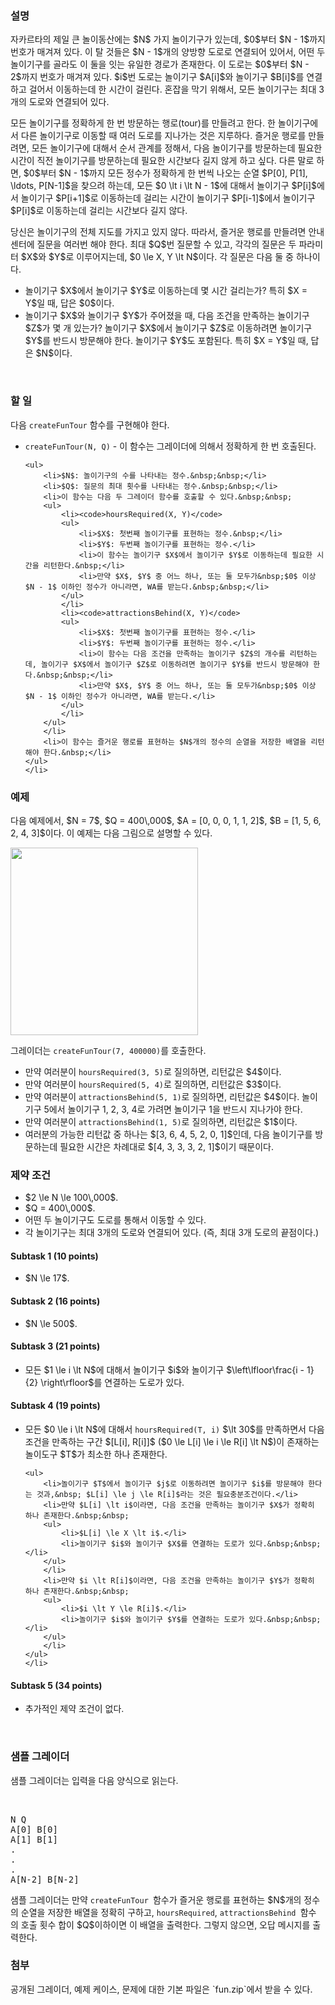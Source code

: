 
<h3>설명</h3>

<p>자카르타의 제일 큰 놀이동산에는 $N$ 가지 놀이기구가 있는데,&nbsp;$0$부터 $N - 1$까지 번호가 매겨져 있다. 이 탈 것들은 $N - 1$개의 양방향 도로로 연결되어 있어서, 어떤 두 놀이기구를 골라도 이 둘을 잇는 유일한 경로가 존재한다. 이 도로는 $0$부터 $N - 2$까지 번호가 매겨져 있다. $i$번 도로는 놀이기구 $A[i]$와 놀이기구 $B[i]$를 연결하고 걸어서 이동하는데 한 시간이 걸린다. 혼잡을 막기 위해서, 모든 놀이기구는 최대 3개의 도로와 연결되어 있다.&nbsp;&nbsp;</p>

<p>모든 놀이기구를 정확하게 한 번 방문하는 행로(tour)를 만들려고 한다. 한 놀이기구에서 다른 놀이기구로 이동할 때 여러 도로를 지나가는 것은 지루하다. 즐거운 행로를 만들려면, 모든 놀이기구에 대해서 순서 관계를 정해서, 다음 놀이기구를 방문하는데 필요한 시간이 직전 놀이기구를 방문하는데 필요한 시간보다 길지 않게 하고 싶다. 다른 말로 하면, $0$부터 $N - 1$까지 모든 정수가 정확하게 한 번씩 나오는 순열 $P[0], P[1], \ldots, P[N-1]$을 찾으려 하는데,&nbsp;모든 $0 \lt i \lt N - 1$에 대해서 놀이기구 $P[i]$에서 놀이기구 $P[i+1]$로 이동하는데 걸리는 시간이 놀이기구 $P[i-1]$에서 놀이기구 $P[i]$로 이동하는데 걸리는 시간보다 길지 않다.</p>

<p>당신은 놀이기구의 전체 지도를 가지고 있지 않다. 따라서, 즐거운 행로를 만들려면 안내센터에 질문을 여러번 해야 한다. 최대 $Q$번 질문할 수 있고, 각각의 질문은 두 파라미터 $X$와 $Y$로 이루어지는데, $0 \le X, Y \lt N$이다. 각 질문은 다음 둘 중 하나이다.&nbsp;&nbsp;</p>

<ul>
	<li>놀이기구 $X$에서 놀이기구 $Y$로 이동하는데 몇 시간 걸리는가? 특히&nbsp;$X = Y$일 때, 답은 $0$이다.</li>
	<li>놀이기구 $X$와 놀이기구 $Y$가 주어졌을 때, 다음 조건을 만족하는&nbsp;놀이기구 $Z$가 몇 개&nbsp;있는가?&nbsp;놀이기구 $X$에서&nbsp;놀이기구 $Z$로 이동하려면 놀이기구 $Y$를 반드시 방문해야 한다.&nbsp;놀이기구 $Y$도 포함된다. 특히 $X = Y$일 때, 답은 $N$이다.</li>
</ul>

<p>&nbsp;</p>

<h3>할 일&nbsp;</h3>

<p>다음&nbsp;<code>createFunTour</code>&nbsp;함수를 구현해야 한다.&nbsp;&nbsp;</p>

<ul>
	<li><code>createFunTour(N, Q)</code> - 이 함수는 그레이더에 의해서 정확하게 한 번 호출된다.&nbsp;&nbsp;

	<ul>
		<li>$N$: 놀이기구의 수를 나타내는 정수.&nbsp;&nbsp;</li>
		<li>$Q$: 질문의 최대 횟수를 나타내는 정수.&nbsp;&nbsp;</li>
		<li>이 함수는 다음 두 그레이더 함수를 호출할 수 있다.&nbsp;&nbsp;
		<ul>
			<li><code>hoursRequired(X, Y)</code>
			<ul>
				<li>$X$: 첫번째 놀이기구를 표현하는 정수.&nbsp;</li>
				<li>$Y$: 두번째 놀이기구를 표현하는 정수.</li>
				<li>이 함수는 놀이기구 $X$에서 놀이기구 $Y$로 이동하는데 필요한 시간을 리턴한다.&nbsp;</li>
				<li>만약 $X$, $Y$ 중 어느 하나, 또는 둘 모두가&nbsp;$0$ 이상 $N - 1$ 이하인 정수가 아니라면, WA를 받는다.&nbsp;&nbsp;</li>
			</ul>
			</li>
			<li><code>attractionsBehind(X, Y)</code>
			<ul>
				<li>$X$: 첫번째 놀이기구를 표현하는 정수.</li>
				<li>$Y$: 두번째 놀이기구를 표현하는 정수.</li>
				<li>이 함수는 다음 조건을 만족하는 놀이기구 $Z$의 개수를 리턴하는데, 놀이기구 $X$에서 놀이기구 $Z$로 이동하려면 놀이기구 $Y$를 반드시 방문해야 한다.&nbsp;&nbsp;</li>
				<li>만약 $X$, $Y$ 중 어느 하나, 또는 둘 모두가&nbsp;$0$ 이상 $N - 1$ 이하인 정수가 아니라면, WA를 받는다.</li>
			</ul>
			</li>
		</ul>
		</li>
		<li>이 함수는 즐거운 행로를 표현하는 $N$개의 정수의 순열을 저장한 배열을 리턴해야 한다.&nbsp;</li>
	</ul>
	</li>
</ul>

<h3>예제&nbsp;</h3>

<p>다음 예제에서, $N = 7$, $Q = 400\,000$, $A = [0, 0, 0, 1, 1, 2]$, $B = [1, 5, 6, 2, 4, 3]$이다. 이 예제는 다음 그림으로 설명할 수 있다.&nbsp;&nbsp;</p>

<p><img src="https://sandalphon.tlx.toki.id/api/v2/problems/JIDPROGCEfV7IyJ183C9fPEUmJw/render/fun1.png" style="width:300px" /></p>

<p>그레이더는 <code>createFunTour(7, 400000)</code>를 호출한다.</p>

<ul>
	<li>만약 여러분이 <code>hoursRequired(3, 5)</code>로 질의하면, 리턴값은 $4$이다.</li>
	<li>만약 여러분이 <code>hoursRequired(5, 4)</code>로 질의하면, 리턴값은 $3$이다.</li>
	<li>만약 여러분이 <code>attractionsBehind(5, 1)</code>로 질의하면, 리턴값은 $4$이다. 놀이기구 5에서 놀이기구 1, 2, 3, 4로 가려면 놀이기구 1을 반드시 지나가야 한다.&nbsp;&nbsp;</li>
	<li>만약 여러분이 <code>attractionsBehind(1, 5)</code>로 질의하면, 리턴값은 $1$이다.</li>
	<li>여러분의 가능한 리턴값 중 하나는 $[3, 6, 4, 5, 2, 0, 1]$인데, 다음 놀이기구를 방문하는데 필요한 시간은 차례대로 $[4, 3, 3, 3, 2, 1]$이기 때문이다.&nbsp;&nbsp;</li>
</ul>

<h3>제약 조건&nbsp;</h3>

<ul>
	<li>$2 \le N \le 100\,000$.</li>
	<li>$Q = 400\,000$.</li>
	<li>어떤 두 놀이기구도 도로를 통해서 이동할 수 있다.&nbsp;</li>
	<li>각 놀이기구는 최대 3개의 도로와 연결되어 있다. (즉, 최대 3개 도로의 끝점이다.)&nbsp;&nbsp;</li>
</ul>

<h4>Subtask 1 (10 points)</h4>

<ul>
	<li>$N \le 17$.</li>
</ul>

<h4>Subtask 2 (16 points)</h4>

<ul>
	<li>$N \le 500$.</li>
</ul>

<h4>Subtask 3 (21 points)</h4>

<ul>
	<li>모든 $1 \le i \lt N$에 대해서 놀이기구 $i$와 놀이기구 $\left\lfloor\frac{i - 1}{2} \right\rfloor$를 연결하는 도로가 있다.&nbsp;&nbsp;</li>
</ul>

<h4>Subtask 4 (19 points)</h4>

<ul>
	<li>모든 $0 \le i \lt N$에 대해서 <code>hoursRequired(T, i)</code> $\lt 30$를 만족하면서&nbsp;다음 조건을 만족하는 구간 $[L[i], R[i]]$ ($0 \le L[i] \le i \le R[i] \lt N$)이 존재하는 놀이도구 $T$가 최소한 하나 존재한다.&nbsp;&nbsp;&nbsp;&nbsp;

	<ul>
		<li>놀이기구 $T$에서 놀이기구 $j$로 이동하려면 놀이기구 $i$를 방문해야 한다는 것과,&nbsp; $L[i] \le j \le R[i]$라는 것은 필요충분조건이다.</li>
		<li>만약 $L[i] \lt i$이라면, 다음 조건을 만족하는 놀이기구 $X$가 정확히 하나 존재한다.&nbsp;&nbsp;
		<ul>
			<li>$L[i] \le X \lt i$.</li>
			<li>놀이기구 $i$와 놀이기구 $X$를 연결하는 도로가 있다.&nbsp;&nbsp;</li>
		</ul>
		</li>
		<li>만약 $i \lt R[i]$이라면, 다음 조건을 만족하는 놀이기구 $Y$가 정확히 하나 존재한다.&nbsp;&nbsp;
		<ul>
			<li>$i \lt Y \le R[i]$.</li>
			<li>놀이기구 $i$와 놀이기구 $Y$를 연결하는 도로가 있다.&nbsp;&nbsp;</li>
		</ul>
		</li>
	</ul>
	</li>
</ul>

<h4>Subtask 5 (34 points)</h4>

<ul>
	<li>추가적인 제약 조건이 없다.&nbsp;</li>
</ul>

<p>&nbsp;</p>

<h3>샘플 그레이더</h3>

<p>샘플 그레이더는 입력을 다음 양식으로 읽는다.&nbsp;</p>

<p>&nbsp;</p>

<pre>
N Q
A[0] B[0]
A[1] B[1]
.
.
.
A[N-2] B[N-2]
</pre>

<p>샘플 그레이더는 만약 <code>createFunTour&nbsp;</code>함수가 즐거운 행로를 표현하는 $N$개의 정수의 순열을 저장한 배열을 정확히 구하고, <code>hoursRequired</code>,&nbsp;<code>attractionsBehind&nbsp;</code>함수의&nbsp;호출 횟수&nbsp;합이 $Q$이하이면 이&nbsp;배열을 출력한다. 그렇지 않으면, 오답 메시지를 출력한다.&nbsp;&nbsp;</p>

<h3>첨부</h3>

<p>공개된 그레이더, 예제 케이스, 문제에 대한 기본 파일은 `fun.zip`에서 받을 수 있다.&nbsp;</p>